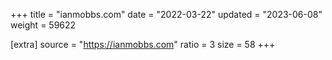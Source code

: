 +++
title = "ianmobbs.com"
date = "2022-03-22"
updated = "2023-06-08"
weight = 59622

[extra]
source = "https://ianmobbs.com"
ratio = 3
size = 58
+++
